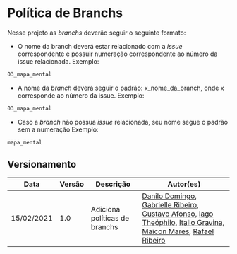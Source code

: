 # Política de Branchs
Nesse projeto as _branchs_ deverão seguir o seguinte formato: 

* O nome da branch deverá estar relacionado com a _issue_ correspondente e possuir numeração correspondente ao número da issue relacionada.
Exemplo:
```bash
03_mapa_mental
```

* A nome da _branch_ deverá seguir o padrão: x_nome_da_branch, onde x corresponde ao número da issue.
Exemplo:
```bash
03_mapa_mental
```

* Caso a _branch_ não possua _issue_ relacionada, seu nome segue o padrão sem a numeração
Exemplo:
```bash
mapa_mental
```

## Versionamento

| Data | Versão | Descrição | Autor(es) |
|------|------|------|------|
|15/02/2021|1.0|Adiciona políticas de branchs|[Danilo Domingo](https://github.com/danilow200), [Gabrielle Ribeiro](https://github.com/Gabrielle-Ribeiro), [Gustavo Afonso](https://github.com/GustavoAPS), [Iago Theóphilo](https://github.com/IagoTheophilo), [Itallo Gravina](https://github.com/itallogravina), [Maicon Mares](https://github.com/MaiconMares), [Rafael Ribeiro](https://github.com/rafaelflarrn)|
